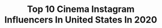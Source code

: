 ---
title: Top 10 Cinema Instagram Influencers In United States In 2020
description: >-
  Find top cinema Instagram influencers in United States in 2020. Most popular hashtags: #moodygram #moodygrams #portraits.
platform: Instagram
hits: 2339
text_top: Discover the best Instagram influencers on inBeat.
text_bottom: Our search engine holds 2339 Instagram influencers like this in United States for you to work with.
profiles:
  - username: "tarekboudali"
    fullname: >-
      Tarek Boudali
    bio: >-
      Agent cinéma : Adequat Agent image : @nextmodelsparis
    location: "United States"
    followers: 686174
    engagement: 1184
    commentsToLikes: 0.016934
    id: ck0vw756tsey40i19gftf5qii
    verified: true
    hashtags: "#14octobre2020, #babysitting, #mykonos, #cesttresmignonmykonos"
  - username: "film_seeker"
    fullname: >-
      Nijay Jayan
    bio: >-
      Photography | Cinematography 📩 thehappiestpersonalive@gmail.com Personal trash ⬇️ From Kerala India Namidangal watch here 👇🏻
    location: "United States"
    followers: 8578
    engagement: 1822
    commentsToLikes: 0.031086
    id: ckaotx0zlxvmm0i788jx5qs9z
    verified: false
    hashtags: "#kerala, #dslrofficial, #videostories, #moodygrams"
  - username: "dannygevirtz"
    fullname: >-
      Danny Gevirtz
    bio: >-
      Cinematographer // Philadelphia dangevirtz@gmail.com
    location: "United States"
    followers: 17901
    engagement: 789
    commentsToLikes: 0.050008
    id: ck5zlmxynl1cn0i147b8isyuf
    verified: false
    hashtags: ""
  - username: "abrahamwilliamsdp"
    fullname: >-
      Abraham Williams
    bio: >-
      Cinematographer, Steadicam, Photographer - Hawai'i, LA, DC, NYC. Husband and #1 fan of our next President @tulsigabbard
    location: "United States"
    followers: 6337
    engagement: 1073
    commentsToLikes: 0.061636
    id: ck6tjx74f3lhz0j71m9ye1w71
    verified: false
    hashtags: "#cinematography, #film, #arrialexa, #tulsi2020"
  - username: "huntermoreno"
    fullname: >-
      Hunter Moreno
    bio: >-
      @makesureyourfriendsareokay • Los Angeles | CA • Cinematographer • Photographer • Director • @noidontshootforfree •
    location: "United States"
    followers: 161885
    engagement: 652
    commentsToLikes: 0.014099
    id: ck0vvq6q5q9lg0i195zwuc8lg
    verified: false
    hashtags: "#blackouttuesday, #blacklivesmatter, #internet, #monsterultra"
  - username: "tbailes875"
    fullname: >-
      Tyler Bailey
    bio: >-
      Cinematographer / Charlotte Tyler.Bailey@OTBpromedia.com
    location: "United States"
    followers: 13487
    engagement: 1012
    commentsToLikes: 0.039802
    id: ck5q6j9i2xm4j0i11xwk7r1b7
    verified: false
    hashtags: "#blackouttuesday, #keeppounding, #ifitdiesitdies"
  - username: "anyasiberia"
    fullname: >-
      Anya, actress in New York
    bio: >-
      🎞 Cinematic photographs 📽 Фото как из кино ⠀ Short film TIMES:
    location: "United States"
    followers: 10877
    engagement: 1090
    commentsToLikes: 0.041736
    id: ck5hjzcyhhin00i113idjhk3h
    verified: false
    hashtags: ""
  - username: "shotbyalberto"
    fullname: >-
      
    bio: >-
      NYC 🗽 Photographer 📸 Street Cinema// Portraiture // Documentarian. Its SOCIAL media, lets be social. hit my inbox: Business - Collabs 📨
    location: "United States"
    followers: 11017
    engagement: 781
    commentsToLikes: 0.076791
    id: ck6u3u0d9zvfd0j71eqvmtbek
    verified: false
    hashtags: "#election2020"
  - username: "soakedinnirvana"
    fullname: >-
      Dexter Fernandes
    bio: >-
      Portraits | Travel | Cinematic Video High End Photo Retouch👨‍🎨 DM FOR SHOOTS 📷 @dankcadi 🐶
    location: "United States"
    followers: 4573
    engagement: 1062
    commentsToLikes: 0.126619
    id: ck8sxzuxzj9050j78759q2rrf
    verified: false
    hashtags: "#portraits, #macro, #portraitstyles, #portraitstudy"
  - username: "traumaticl0ve"
    fullname: >-
      ☼ eclipse☽
    bio: >-
      Sharing stuff about cinema
    location: "United States"
    followers: 12713
    engagement: 3925
    commentsToLikes: 0.016914
    id: ck8t6b9j1cycw0j78jgm00cef
    verified: false
    hashtags: "#freeuyghur"
---